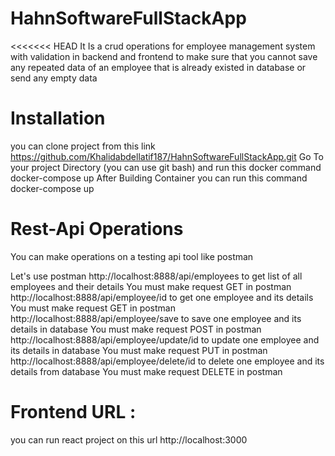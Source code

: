 # HahnSoftwareFullStackApp

<<<<<<< HEAD
It Is a crud operations for employee management system with validation in backend and frontend to make sure that you cannot save any repeated data of an employee that is already existed in database or send any empty data

# Installation
you can clone project from this link https://github.com/Khalidabdellatif187/HahnSoftwareFullStackApp.git Go To your project Directory (you can use git bash) and run this docker command docker-compose up After Building Container you can run this command docker-compose up

# Rest-Api Operations
You can make operations on a testing api tool like postman

Let's use postman http://localhost:8888/api/employees to get list of all employees and their details You must make request GET in postman http://localhost:8888/api/employee/id to get one employee and its details You must make request GET in postman http://localhost:8888/api/employee/save to save one employee and its details in database You must make request POST in postman http://localhost:8888/api/employee/update/id to update one employee and its details in database You must make request PUT in postman http://localhost:8888/api/employee/delete/id to delete one employee and its details from database You must make request DELETE in postman

# Frontend URL :
you can run react project on this url http://localhost:3000

